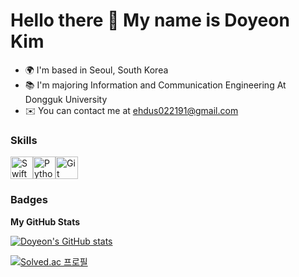 Hello there 👋 My name is Doyeon Kim
=============================

* 🌍  I'm based in Seoul, South Korea
* 📚  I'm majoring Information and Communication Engineering At Dongguk University
* ✉️  You can contact me at [ehdus022191@gmail.com](mailto:ehdus022191@gmail.com)

### Skills

<p align="left">
<a href="https://developer.apple.com/swift/" target="_blank" rel="noreferrer"><img src="https://raw.githubusercontent.com/danielcranney/readme-generator/main/public/icons/skills/swift-colored.svg" width="36" height="36" alt="Swift" /></a><a href="https://www.python.org/" target="_blank" rel="noreferrer"><img src="https://raw.githubusercontent.com/danielcranney/readme-generator/main/public/icons/skills/python-colored.svg" width="36" height="36" alt="Python" /></a></a><a href="https://git-scm.com/" target="_blank" rel="noreferrer"><img src="https://raw.githubusercontent.com/danielcranney/readme-generator/main/public/icons/skills/git-colored.svg" width="36" height="36" alt="Git" /></a>
</p>

### Badges

<b>My GitHub Stats</b>

[![Doyeon's GitHub stats](https://github-readme-stats.vercel.app/api?username=ddodle&show_icons=true&theme=codeSTACKr)](https://github.com/anuraghazra/github-readme-stats)

[![Solved.ac 프로필](http://mazassumnida.wtf/api/mini/generate_badge?boj=ehdus022191)](https://solved.ac/profile/ehdus022191)
